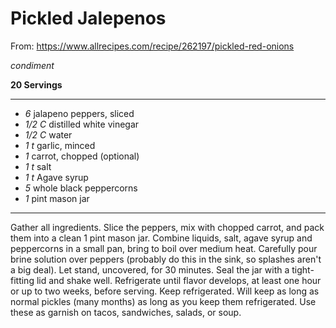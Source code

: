 # Pickled Jalepenos

From: https://www.allrecipes.com/recipe/262197/pickled-red-onions

*condiment*

**20 Servings**

---

- *6* jalapeno peppers, sliced
- *1/2 C* distilled white vinegar
- *1/2 C* water
- *1 t* garlic, minced
- *1* carrot, chopped (optional)
- *1 t* salt
- *1 t* Agave syrup
- *5* whole black peppercorns
- *1* pint mason jar

---

Gather all ingredients. Slice the peppers, mix with chopped carrot, and pack
them into a clean 1 pint mason jar. Combine liquids, salt, agave syrup and
peppercorns in a small pan, bring to boil over medium heat. Carefully pour
brine solution over peppers (probably do this in the sink, so splashes aren't a
big deal). Let stand, uncovered, for 30 minutes. Seal the jar with a
tight-fitting lid and shake well. Refrigerate until flavor develops, at least
one hour or up to two weeks, before serving. Keep refrigerated. Will keep as
long as normal pickles (many months) as long as you keep them refrigerated. Use
these as garnish on tacos, sandwiches, salads, or soup.
